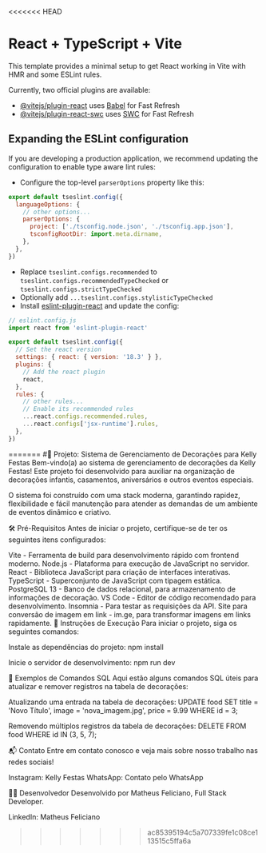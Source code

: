 <<<<<<< HEAD
# React + TypeScript + Vite

This template provides a minimal setup to get React working in Vite with HMR and some ESLint rules.

Currently, two official plugins are available:

- [@vitejs/plugin-react](https://github.com/vitejs/vite-plugin-react/blob/main/packages/plugin-react/README.md) uses [Babel](https://babeljs.io/) for Fast Refresh
- [@vitejs/plugin-react-swc](https://github.com/vitejs/vite-plugin-react-swc) uses [SWC](https://swc.rs/) for Fast Refresh

## Expanding the ESLint configuration

If you are developing a production application, we recommend updating the configuration to enable type aware lint rules:

- Configure the top-level `parserOptions` property like this:

```js
export default tseslint.config({
  languageOptions: {
    // other options...
    parserOptions: {
      project: ['./tsconfig.node.json', './tsconfig.app.json'],
      tsconfigRootDir: import.meta.dirname,
    },
  },
})
```

- Replace `tseslint.configs.recommended` to `tseslint.configs.recommendedTypeChecked` or `tseslint.configs.strictTypeChecked`
- Optionally add `...tseslint.configs.stylisticTypeChecked`
- Install [eslint-plugin-react](https://github.com/jsx-eslint/eslint-plugin-react) and update the config:

```js
// eslint.config.js
import react from 'eslint-plugin-react'

export default tseslint.config({
  // Set the react version
  settings: { react: { version: '18.3' } },
  plugins: {
    // Add the react plugin
    react,
  },
  rules: {
    // other rules...
    // Enable its recommended rules
    ...react.configs.recommended.rules,
    ...react.configs['jsx-runtime'].rules,
  },
})
```
=======
#🎉 Projeto: Sistema de Gerenciamento de Decorações para Kelly Festas
Bem-vindo(a) ao sistema de gerenciamento de decorações da Kelly Festas! Este projeto foi desenvolvido para auxiliar na organização de decorações infantis, casamentos, aniversários e outros eventos especiais.

O sistema foi construído com uma stack moderna, garantindo rapidez, flexibilidade e fácil manutenção para atender as demandas de um ambiente de eventos dinâmico e criativo.

🛠️ Pré-Requisitos
Antes de iniciar o projeto, certifique-se de ter os seguintes itens configurados:

Vite - Ferramenta de build para desenvolvimento rápido com frontend moderno.
Node.js - Plataforma para execução de JavaScript no servidor.
React - Biblioteca JavaScript para criação de interfaces interativas.
TypeScript - Superconjunto de JavaScript com tipagem estática.
PostgreSQL 13 - Banco de dados relacional, para armazenamento de informações de decoração.
VS Code - Editor de código recomendado para desenvolvimento.
Insomnia - Para testar as requisições da API.
Site para conversão de imagem em link - im.ge, para transformar imagens em links rapidamente.
🚀 Instruções de Execução
Para iniciar o projeto, siga os seguintes comandos:

Instale as dependências do projeto:
npm install

Inicie o servidor de desenvolvimento:
npm run dev

🔧 Exemplos de Comandos SQL
Aqui estão alguns comandos SQL úteis para atualizar e remover registros na tabela de decorações:

Atualizando uma entrada na tabela de decorações:
UPDATE food SET title = 'Novo Título', image = 'nova_imagem.jpg', price = 9.99 WHERE id = 3;

Removendo múltiplos registros da tabela de decorações:
DELETE FROM food WHERE id IN (3, 5, 7);

📬 Contato
Entre em contato conosco e veja mais sobre nosso trabalho nas redes sociais!

Instagram: Kelly Festas
WhatsApp: Contato pelo WhatsApp

👨‍💻 Desenvolvedor
Desenvolvido por Matheus Feliciano, Full Stack Developer.

LinkedIn: Matheus Feliciano
>>>>>>> ac85395194c5a707339fe1c08ce113515c5ffa6a

